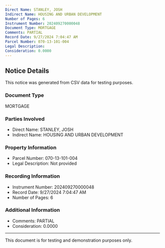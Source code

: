 ```yaml
---
Direct Name: STANLEY, JOSH
Indirect Name: HOUSING AND URBAN DEVELOPMENT
Number of Pages: 6
Instrument Number: 202409270000048
Document Type: MORTGAGE
Comments: PARTIAL
Record Date: 9/27/2024 7:04:47 AM
Parcel Number: 070-13-101-004
Legal Description: 
Consideration: 0.0000
---
```


## Notice Details

This notice was generated from CSV data for testing purposes.

### Document Type
MORTGAGE

### Parties Involved
- Direct Name: STANLEY, JOSH
- Indirect Name: HOUSING AND URBAN DEVELOPMENT

### Property Information
- Parcel Number: 070-13-101-004
- Legal Description: Not provided

### Recording Information
- Instrument Number: 202409270000048
- Record Date: 9/27/2024 7:04:47 AM
- Number of Pages: 6

### Additional Information
- Comments: PARTIAL
- Consideration: 0.0000

---

This document is for testing and demonstration purposes only.
